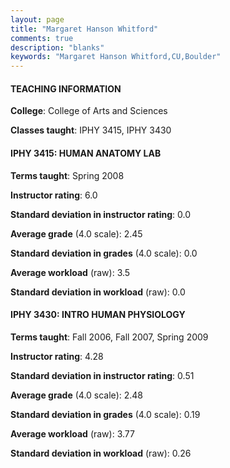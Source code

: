 ```yaml
---
layout: page
title: "Margaret Hanson Whitford" 
comments: true
description: "blanks"
keywords: "Margaret Hanson Whitford,CU,Boulder"
---
```

<head>
<script src="https://ajax.googleapis.com/ajax/libs/jquery/2.1.3/jquery.min.js"></script>
<script src="https://dl.dropboxusercontent.com/s/pc42nxpaw1ea4o9/highcharts.js?dl=0"></script>
<!-- <script src="../assets/js/highcharts.js"></script> -->
<style type="text/css">@font-face {
	font-family: "Bebas Neue";
	src: url(https://www.filehosting.org/file/details/544349/BebasNeue Regular.otf) format("opentype");
	}
	h1.Bebas { 
		font-family: "Bebas Neue", Verdana, Tahoma;
	}
</style>
</head>
	   
#### TEACHING INFORMATION

**College**: College of Arts and Sciences

**Classes taught**: IPHY 3415, IPHY 3430

#### IPHY 3415: HUMAN ANATOMY LAB

**Terms taught**: Spring 2008

**Instructor rating**: 6.0

**Standard deviation in instructor rating**: 0.0

**Average grade** (4.0 scale): 2.45

**Standard deviation in grades** (4.0 scale): 0.0

**Average workload** (raw): 3.5

**Standard deviation in workload** (raw): 0.0

#### IPHY 3430: INTRO HUMAN PHYSIOLOGY

**Terms taught**: Fall 2006, Fall 2007, Spring 2009

**Instructor rating**: 4.28

**Standard deviation in instructor rating**: 0.51

**Average grade** (4.0 scale): 2.48

**Standard deviation in grades** (4.0 scale): 0.19

**Average workload** (raw): 3.77

**Standard deviation in workload** (raw): 0.26

